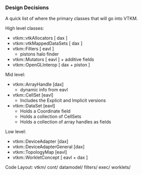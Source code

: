 ### Design Decisions ###

A quick list of where the primary classes that will go into VTKM.

High level classes:
+ vtkm::vtkAllocators [ dax ]
+ vtkm::vtkMappedDataSets [ dax ]
+ vtkm::Filters [ eavl ]
  + pistons halo finder
+ vtkm::Mutators [ eavl ] + additive fields
+ vtkm::OpenGLInterop [ dax + piston ]


Mid level:
+ vtkm::ArrayHandle [dax]
  + dynamic info from eavl
+ vtkm::CellSet [eavl]
  + Includes the Explicit and Implicit versions
+ vtkm::DataSet [eavl]
  + Holds a Coordinate field
  + Holds a collection of CellSets
  + Holds a collection of array handles as fields

Low level:
+ vtkm::DeviceAdapter [dax]
+ vtkm::DeviceAdapterGeneral [dax]
+ vtkm::TopologyMap [eavl]
+ vtkm::WorkletConcept [ eavl + dax ]


Code Layout:
vtkm/
  cont/
    datamodel/
    filters/
  exec/
    worklets/
